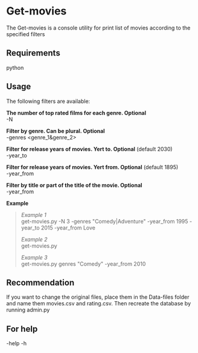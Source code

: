 # Get-movies

The Get-movies is a console utility for print list of movies according to the specified filters 

## Requirements
python 

## Usage

The following filters are available:

**The number of top rated films for each genre. Optional**  
-N <int>

**Filter by genre. Can be plural. Optional**  
-genres <genre_1&genre_2>

**Filter for release years of movies. Yert to. Optional** (default 2030)  
-year_to <int>

**Filter for release years of movies. Yert from. Optional** (default 1895)  
-year_from <int>

**Filter by title or part of the title of the movie. Optional**  
-year_from <String>

**Example**
> 
> *Example 1*  
> get-movies.py -N 3 -genres "Comedy|Adventure"  -year_from 1995 -year_to 2015 -year_from Love
>
> *Example 2*  
> get-movies.py 
>
> *Example 3*  
> get-movies.py  genres "Comedy" -year_from 2010
>

## Recommendation
If you want to change the original files, place them in the Data-files folder and name them movies.csv and rating.csv.
Then recreate the database by running admin.py

## For help  
-help -h